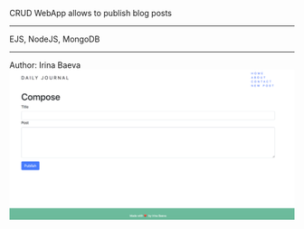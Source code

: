 CRUD WebApp allows to publish blog posts
**********
EJS, NodeJS, MongoDB
**********

Author: Irina Baeva 
![screenshot](./images/screenshot.png)